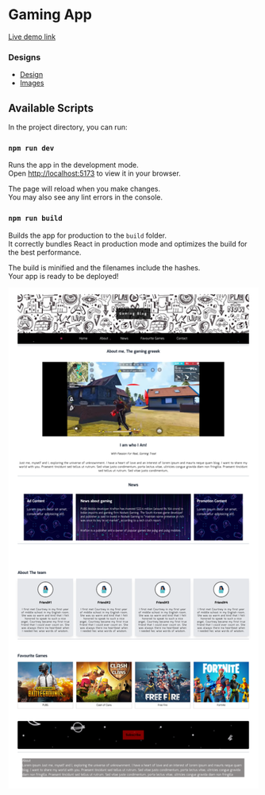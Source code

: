 # Gaming App

[Live demo link](https://62d84e5c5303071b452d7641--thriving-torte-23e01e.netlify.app/)

### Designs
- [Design](docs/design.pdf)
- [Images](docs/img.txt)

## Available Scripts

In the project directory, you can run:

### `npm run dev`

Runs the app in the development mode.\
Open [http://localhost:5173](http://localhost:5173) to view it in your browser.

The page will reload when you make changes.\
You may also see any lint errors in the console.

### `npm run build`

Builds the app for production to the `build` folder.\
It correctly bundles React in production mode and optimizes the build for the best performance.

The build is minified and the filenames include the hashes.\
Your app is ready to be deployed!


![Preview Image](docs/preview.png)



